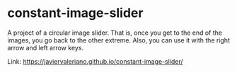 # constant-image-slider
A project of a circular image slider. That is, once you get to the end of the images, you go back to the other extreme. Also, you can use it with the right arrow and left arrow keys.

Link: https://javiervaleriano.github.io/constant-image-slider/
